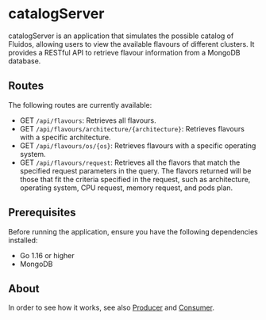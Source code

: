 # catalogServer

catalogServer is an application that simulates the possible catalog of Fluidos, allowing users to view the available flavours of different clusters. It provides a RESTful API to retrieve flavour information from a MongoDB database.

## Routes

The following routes are currently available:

- GET ```/api/flavours```: Retrieves all flavours.
- GET ```/api/flavours/architecture/{architecture}```: Retrieves flavours with a specific architecture.
- GET ```/api/flavours/os/{os}```: Retrieves flavours with a specific operating system.
- GET ```/api/flavours/request```: Retrieves all the flavors that match the specified request parameters in the query. The flavors returned will be those that fit the criteria specified in the request, such as architecture, operating system, CPU request, memory request, and pods plan.

## Prerequisites

Before running the application, ensure you have the following dependencies installed:

- Go 1.16 or higher
- MongoDB

## About

In order to see how it works, see also [Producer](https://github.com/ilBarlo/FlavourGeneratorProducer) and [Consumer](https://github.com/ilBarlo/FlavourGeneratorConsumer). 
